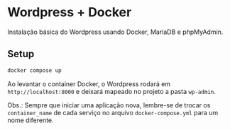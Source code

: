 # Wordpress + Docker

Instalação básica do Wordpress usando Docker, MariaDB e phpMyAdmin.

## Setup

```bash
docker compose up
```

Ao levantar o container Docker, o Wordpress rodará em `http://localhost:8000` e deixará mapeado no projeto a pasta `wp-admin`.

Obs.: Sempre que iniciar uma aplicação nova, lembre-se de trocar os `container_name` de cada serviço no arquivo `docker-compose.yml` para um nome diferente.

